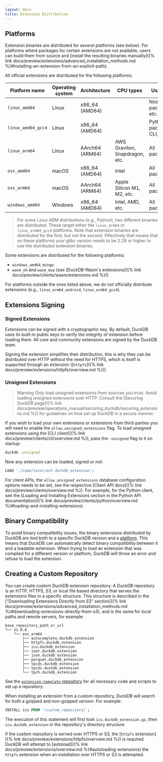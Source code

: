 ```yaml
---
layout: docu
title: Extension Distribution
---
```


## Platforms

Extension binaries are distributed for several platforms (see below).
For platforms where packages for certain extensions are not available, users can build them from source and [install the resulting binaries manually]({% link docs/preview/extensions/advanced_installation_methods.md %}#installing-an-extension-from-an-explicit-path).

All official extensions are distributed for the following platforms.

| Platform name      | Operating system | Architecture    | CPU types                      | Used by                    |
|--------------------|------------------|-----------------|--------------------------------|----------------------------|
| `linux_amd64`      | Linux            | x86_64  (AMD64) |                                | Node.js packages, etc.     |
| `linux_amd64_gcc4` | Linux            | x86_64  (AMD64) |                                | Python packages, CLI, etc. |
| `linux_arm64`      | Linux            | AArch64 (ARM64) | AWS Graviton, Snapdragon, etc. | All packages               |
| `osx_amd64`        | macOS            | x86_64  (AMD64) | Intel                          | All packages               |
| `osx_arm64`        | macOS            | AArch64 (ARM64) | Apple Silicon M1, M2, etc.     | All packages               |
| `windows_amd64`    | Windows          | x86_64  (AMD64) | Intel, AMD, etc.               | All packages               |

> For some Linux ARM distributions (e.g., Python), two different binaries are distributed. These target either the `linux_arm64` or `linux_arm64_gcc4` platforms. Note that extension binaries are distributed for the first, but not the second. Effectively that means that on these platforms your glibc version needs to be 2.28 or higher to use the distributed extension binaries.

Some extensions are distributed for the following platforms:

* `windows_amd64_mingw`
* `wasm_eh` and `wasm_mvp` (see [DuckDB-Wasm's extensions]({% link docs/preview/clients/wasm/extensions.md %}))

For platforms outside the ones listed above, we do not officially distribute extensions (e.g., `linux_arm64_android`, `linux_arm64_gcc4`).

## Extensions Signing

### Signed Extensions

Extensions can be signed with a cryptographic key.
By default, DuckDB uses its built-in public keys to verify the integrity of extension before loading them.
All core and community extensions are signed by the DuckDB team.

Signing the extension simplifies their distribution, this is why they can be distributed over HTTP without the need for HTTPS,
which is itself is supported through an extension ([`httpfs`]({% link docs/preview/extensions/httpfs/overview.md %})).

### Unsigned Extensions

> Warning
> Only load unsigned extensions from sources you trust.
> Avoid loading unsigned extensions over HTTP.
> Consult the [Securing DuckDB page]({% link docs/preview/operations_manual/securing_duckdb/securing_extensions.md %}) for guidelines on how set up DuckDB in a secure manner.

If you wish to load your own extensions or extensions from third-parties you will need to enable the `allow_unsigned_extensions` flag.
To load unsigned extensions using the [CLI client]({% link docs/preview/clients/cli/overview.md %}), pass the `-unsigned` flag to it on startup:

```bash
duckdb -unsigned
```

Now any extension can be loaded, signed or not:

```sql
LOAD './some/local/ext.duckdb_extension';
```

For client APIs, the `allow_unsigned_extensions` database configuration options needs to be set, see the respective [Client API docs]({% link docs/preview/clients/overview.md %}).
For example, for the Python client, see the [Loading and Installing Extensions section in the Python API documentation]({% link docs/preview/clients/python/overview.md %}#loading-and-installing-extensions).

## Binary Compatibility

To avoid binary compatibility issues, the binary extensions distributed by DuckDB are tied both to a specific DuckDB version and a [platform](#platforms).
This means that DuckDB can automatically detect binary compatibility between it and a loadable extension.
When trying to load an extension that was compiled for a different version or platform, DuckDB will throw an error and refuse to load the extension.

## Creating a Custom Repository

You can create custom DuckDB extension repository.
A DuckDB repository is an HTTP, HTTPS, S3, or local file based directory that serves the extensions files in a specific structure.
This structure is described in the [“Downloading Extensions Directly from S3” section]({% link docs/preview/extensions/advanced_installation_methods.md %}#downloading-extensions-directly-from-s3), and is the same
for local paths and remote servers, for example:

```text
base_repository_path_or_url
└── v1.0.0
    └── osx_arm64
        ├── autocomplete.duckdb_extension
        ├── httpfs.duckdb_extension
        ├── icu.duckdb_extension
        ├── inet.duckdb_extension
        ├── json.duckdb_extension
        ├── parquet.duckdb_extension
        ├── tpcds.duckdb_extension
        ├── tpcds.duckdb_extension
        └── tpch.duckdb_extension
```

See the [`extension-template` repository](https://github.com/duckdb/extension-template/) for all necessary code and scripts
to set up a repository.

When installing an extension from a custom repository, DuckDB will search for both a gzipped and non-gzipped version. For example:

```sql
INSTALL icu FROM '⟨custom_repository⟩';
```

The execution of this statement will first look `icu.duckdb_extension.gz`, then `icu.duckdb_extension` in the repository's directory structure.

If the custom repository is served over HTTPS or S3, the [`httpfs` extension]({% link docs/preview/extensions/httpfs/overview.md %}) is required. DuckDB will attempt to [autoload]({% link docs/preview/extensions/overview.md %}#autoloading-extensions)
the `httpfs` extension when an installation over HTTPS or S3 is attempted.
